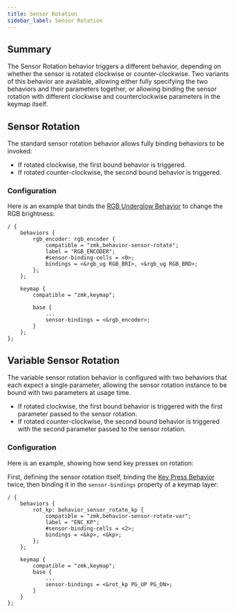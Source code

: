 ```yaml
---
title: Sensor Rotation
sidebar_label: Sensor Rotation
---
```


## Summary

The Sensor Rotation behavior triggers a different behavior, depending on whether the sensor is rotated clockwise or counter-clockwise. Two variants of this behavior are available, allowing either fully specifying the
two behaviors and their parameters together, or allowing binding the sensor rotation with different clockwise and counterclockwise parameters in the keymap itself.

## Sensor Rotation

The standard sensor rotation behavior allows fully binding behaviors to be invoked:

- If rotated clockwise, the first bound behavior is triggered.
- If rotated counter-clockwise, the second bound behavior is triggered.

### Configuration

Here is an example that binds the [RGB Underglow Behavior](/docs/behaviors/underglow.md) to change the RGB brightness:

```
/ {
    behaviors {
        rgb_encoder: rgb_encoder {
            compatible = "zmk,behavior-sensor-rotate";
            label = "RGB_ENCODER";
            #sensor-binding-cells = <0>;
            bindings = <&rgb_ug RGB_BRI>, <&rgb_ug RGB_BRD>;
        };
    };

    keymap {
        compatible = "zmk,keymap";

        base {
            ...
            sensor-bindings = <&rgb_encoder>;
        }
    };
};
```

## Variable Sensor Rotation

The variable sensor rotation behavior is configured with two behaviors that each expect a single parameter,
allowing the sensor rotation instance to be bound with two parameters at usage time.

- If rotated clockwise, the first bound behavior is triggered with the first parameter passed to the sensor rotation.
- If rotated counter-clockwise, the second bound behavior is triggered with the second parameter passed to the sensor rotation.

### Configuration

Here is an example, showing how send key presses on rotation:

First, defining the sensor rotation itself, binding the [Key Press Behavior](/docs/behaviors/key-press.md) twice, then binding it in the `sensor-bindings` property of a keymap layer:

```
/ {
    behaviors {
        rot_kp: behavior_sensor_rotate_kp {
            compatible = "zmk,behavior-sensor-rotate-var";
            label = "ENC_KP";
            #sensor-binding-cells = <2>;
            bindings = <&kp>, <&kp>;
        };
    };

    keymap {
        compatible = "zmk,keymap";
        base {
            ...
            sensor-bindings = <&rot_kp PG_UP PG_DN>;
        }
    }
};
```
